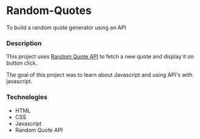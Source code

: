 # Random-Quotes
To build a random quote generator using an API

### Description
This project uses [Random Quote API](https://freequote.herokuapp.com) to fetch a new quote and display it on button click.

The goal of this project was to learn about Javascript and using API's with javascript.

### Technologies
* HTML
* CSS
* Javascript
* Random Quote API

